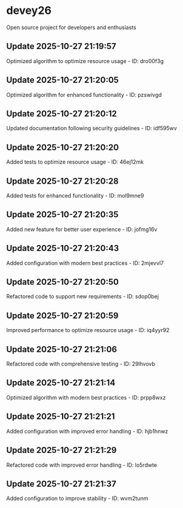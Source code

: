 # devey26
Open source project for developers and enthusiasts

## Update 2025-10-27 21:19:57
Optimized algorithm to optimize resource usage - ID: dro00f3g


## Update 2025-10-27 21:20:05
Optimized algorithm for enhanced functionality - ID: pzswivgd


## Update 2025-10-27 21:20:12
Updated documentation following security guidelines - ID: idf595wv


## Update 2025-10-27 21:20:20
Added tests to optimize resource usage - ID: 46ej12mk


## Update 2025-10-27 21:20:28
Added tests for enhanced functionality - ID: mol9mne9


## Update 2025-10-27 21:20:35
Added new feature for better user experience - ID: jofmg16v


## Update 2025-10-27 21:20:43
Added configuration with modern best practices - ID: 2mjevvl7


## Update 2025-10-27 21:20:50
Refactored code to support new requirements - ID: sdop0bej


## Update 2025-10-27 21:20:59
Improved performance to optimize resource usage - ID: iq4yyr92


## Update 2025-10-27 21:21:06
Refactored code with comprehensive testing - ID: 29lhvovb


## Update 2025-10-27 21:21:14
Optimized algorithm with modern best practices - ID: prpp8wxz


## Update 2025-10-27 21:21:21
Added configuration with improved error handling - ID: hjb1hnwz


## Update 2025-10-27 21:21:29
Refactored code with improved error handling - ID: lo5rdwte


## Update 2025-10-27 21:21:37
Added configuration to improve stability - ID: wvm2tunm

